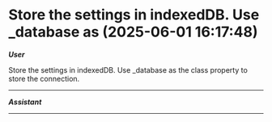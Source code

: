 <!-- Generated by SpecStory -->

# Store the settings in indexedDB. Use _database as  (2025-06-01 16:17:48)

_**User**_

Store the settings in indexedDB. Use _database as the class property to store the connection.

---

_**Assistant**_



---

